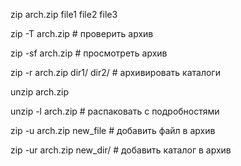 zip arch.zip file1 file2 file3

zip -T arch.zip # проверить архив

zip -sf arch.zip # просмотреть архив

zip -r arch.zip dir1/ dir2/ # архивировать каталоги

unzip arch.zip 

unzip -l arch.zip # распаковать с подробностями

zip -u arch.zip new_file # добавить файл в архив

zip -ur arch.zip new_dir/ # добавить каталог в архив
